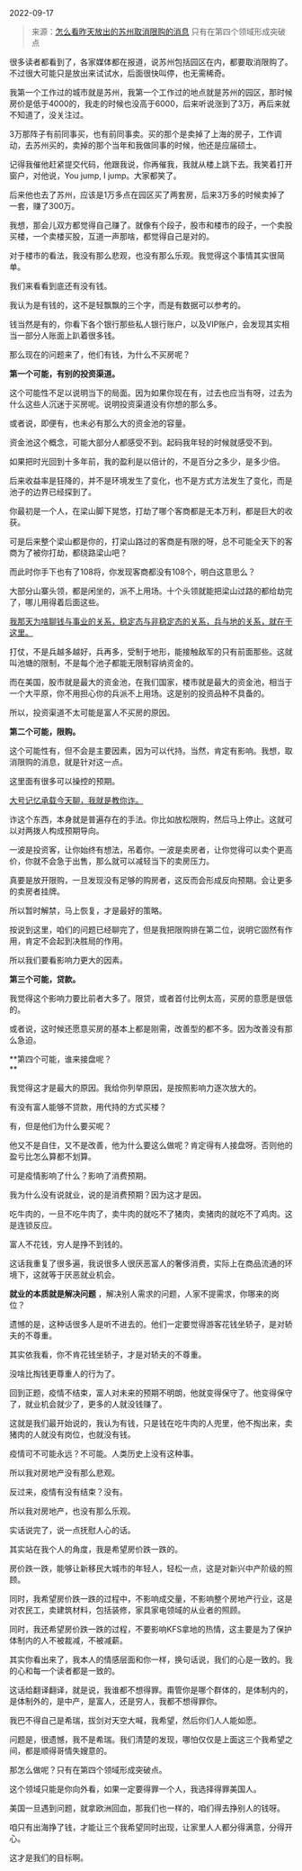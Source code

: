 2022-09-17

> 来源：[怎么看昨天放出的苏州取消限购的消息](http://mp.weixin.qq.com/s?__biz=MzU3NDc5Nzc0NQ==&mid=2247520379&idx=1&sn=3286f06657260087b6536abe090fd303&chksm=fd2e32a5ca59bbb3e94386ec94313bdf46aa2c7933fdcfb81b3f8b9e0b0e36152eb2fe80bbb4&scene=27#wechat_redirect)
> 只有在第四个领域形成突破点

很多读者都看到了，各家媒体都在报道，说苏州包括园区在内，都要取消限购了。不过很大可能只是放出来试试水，后面很快叫停，也无需稀奇。  

我第一个工作过的城市就是苏州，我第一个工作过的地点就是苏州的园区，那时候房价是低于4000的，我走的时候也没高于6000，后来听说涨到了3万，再后来就不知道了，没关注过。

3万那阵子有前同事买，也有前同事卖。买的那个是卖掉了上海的房子，工作调动，去苏州买的，卖掉的那个当年和我做同事的时候，他还是应届硕士。  

记得我催他赶紧提交代码，他跟我说，你再催我，我就从楼上跳下去。我笑着打开窗户，对他说，You jump, I jump。大家都笑了。  

后来他也去了苏州，应该是1万多点在园区买了两套房，后来3万多的时候卖掉了一套，赚了300万。  

我想，那会儿双方都觉得自己赚了。就像有个段子，股市和楼市的段子，一个卖股买楼，一个卖楼买股，互道一声那啥，都觉得自己是对的。  

对于楼市的看法，我没有那么悲观，也没有那么乐观。我觉得这个事情其实很简单。  

我们来看看到底还有没有钱。

我认为是有钱的，这不是轻飘飘的三个字，而是有数据可以参考的。  

钱当然是有的，你看下各个银行那些私人银行账户，以及VIP账户，会发现其实相当一部分人账面上趴着很多钱。  

那么现在的问题来了，他们有钱，为什么不买房呢？  

 **第一个可能，有别的投资渠道。**

这个可能性不足以说明当下的局面。因为如果你现在有，过去也应当有呀，过去为什么这些人沉迷于买房呢。说明投资渠道没有你想的那么多。

或者说，即便有，也未必有那么大的资金池的容量。

资金池这个概念，可能大部分人都感受不到。起码我年轻的时候就感受不到。  

如果把时光回到十多年前，我的盈利是以倍计的，不是百分之多少，是多少倍。  

后来收益率是狂降的，并不是环境发生了变化，也不是方式方法发生了变化，而是池子的边界已经探到了。  

你最初是一个人，在梁山脚下晃悠，打劫了哪个客商都是无本万利，都是巨大的收获。  

可是后来整个梁山都是你的，打梁山路过的客商是有限的呀，总不可能全天下的客商为了被你打劫，都绕路梁山吧？

而此时你手下也有了108将，你发现客商都没有108个，明白这意思么？  

大部分山寨头领，都是闲坐的，派不上用场。十个头领就能把梁山过路的都给劫完了，哪儿用得着后面这些。  

[我那天为啥聊钱与事业的关系，稳定态与非稳定态的关系，兵与地的关系，就在于这里。](http://mp.weixin.qq.com/s?__biz=MzU3NDc5Nzc0NQ==&mid=2247520191&idx=1&sn=42a67ddf1b5ddd2a9c7a51a3bb4694ed&chksm=fd2e2d61ca59a4776a73b77e655614a244a017ae3f54732160fc356d3f1e73e3fd55a218ddd7&scene=21#wechat_redirect)

打仗，不是兵越多越好，兵再多，受制于地形，能接触敌军的只有前面那些。这就叫池塘的限制，不是每个池子都能无限制容纳资金的。  

而在美国，股市就是最大的资金池，在我们国家，楼市就是最大的资金池，相当于一个大平原，你不用担心你的兵派不上用场。这是别的投资品种不具备的。  

所以，投资渠道不太可能是富人不买房的原因。  

 **第二个可能，限购。**

这个可能性有，但不会是主要因素，因为可以代持。当然，肯定有影响。我想，取消限购的消息，就是针对这一点。  

这里面有很多可以操控的预期。  

[大号记忆承载今天聊，我就是教你诈。](http://mp.weixin.qq.com/s?__biz=MzU0MjYwNDU2Mw==&mid=2247507810&idx=1&sn=f3ac0e619f2aac647dbf16be35805f09&chksm=fb1ab31ecc6d3a0863f6ad556de03364e9fa3609280a9ab20780e5bb552fd0ccce6b1125c4a2&scene=21#wechat_redirect)

诈这个东西，本身就是普遍存在的手法。你比如放松限购，然后马上停止。这就可以对两拨人构成预期导向。  

一波是投资客，让你始终有想法，吊着你。一波是卖房者，让你觉得可以卖个更高价，你就不会急于出售，那么就可以减轻当下的卖房压力。

真要是放开限购，一旦发现没有足够的购房者，这反而会形成反向预期。会让更多的卖房者挂牌。  

所以暂时解禁，马上恢复，才是最好的策略。  

按说到这里，咱们的问题已经聊完了，但是我把限购排在第二位，说明它固然有作用，肯定不会起到决胜局的作用。

所以我们要看影响力更大的因素。

 **第三个可能，贷款。**

我觉得这个影响力要比前者大多了。限贷，或者首付比例太高，买房的意愿是很低的。  

或者说，这时候还愿意买房的基本上都是刚需，改善型的都不多。因为改善没有那么急迫。

 **第四个可能，谁来接盘呢？  
**

我觉得这才是最大的原因。我给你列举原因，是按照影响力逐次放大的。

有没有富人能够不贷款，用代持的方式买楼？  

有，但是他们为什么要买呢？

他又不是自住，又不是改善，他为什么要这么做呢？肯定得有人接盘呀。否则他的盈亏比怎么算都不划算。  

可是疫情影响了什么？影响了消费预期。  

我为什么没有说就业，说的是消费预期？因为这才是因。  

吃牛肉的，一旦不吃牛肉了，卖牛肉的就吃不了猪肉，卖猪肉的就吃不了鸡肉。这是连锁反应。  

富人不花钱，穷人是挣不到钱的。  

这话我重复了很多遍，我说很多人很厌恶富人的奢侈消费，实际上在商品流通的环境下，这就等于厌恶就业机会。  

 **就业的本质就是解决问题** ，解决别人需求的问题，人家不提需求，你哪来的岗位？  

遗憾的是，这种话很多人是听不进去的。他们一定要觉得游客花钱坐轿子，是对轿夫的不尊重。  

其实依我看，你不肯花钱坐轿子，才是对轿夫的不尊重。  

没啥比掏钱更尊重人的行为了。

回到正题，疫情不结束，富人对未来的预期不明朗，他就变得保守了。他变得保守了，就业机会就少了，更多的人就没钱赚了。  

这就是我们最开始说的，我认为有钱，只是钱在吃牛肉的人兜里，他不掏出来，卖猪肉的人就没有岗位，也就没有钱。  

疫情可不可能永远？不可能。人类历史上没有这种事。  

所以我对房地产没有那么悲观。  

反过来，疫情有没有结束？没有。

所以我对房地产，也没有那么乐观。

实话说完了，说一点抚慰人心的话。

其实站在我个人的角度，我是希望房价跌一跌的。  

房价跌一跌，能够让新移民大城市的年轻人，轻松一点，这是对新兴中产阶级的照顾。  

同时，我希望房价跌一跌的过程中，不影响成交量，不影响整个房地产行业，这是对农民工，卖建筑材料，包括装修，家具家电领域的从业者的照顾。

同时，我还希望房价跌一跌的过程，不要影响KFS拿地的热情，这主要是为了保护体制内的人不被裁减，不被减薪。  

其实你看出来了，我本人的情感层面和你一样，换句话说，我们的心是一致的。我的心和每一个读者都是一致的。  

这话给翻译翻译，就是说，我谁都不想得罪。甭管你是哪个群体的，是体制内的，是体制外的，是中产，是富人，还是穷人，我都不想得罪你。

我巴不得自己是希瑞，拔剑对天空大喊，我希望，然后你们人人能如愿。

问题是，很遗憾，我不是希瑞。我们清楚的发现，哪怕仅仅是上面这三个我希望之间，都是顺得哥情失嫂意的。  

那怎么做呢？只有在第四个领域形成突破点。

这个领域只能是你向外看，如果一定要得罪一个人，我选择得罪美国人。

美国一旦遇到问题，就拿欧洲回血，那我们也一样的，咱们得去挣别人的钱呀。  

咱只有出海挣了钱，才能让三个我希望同时出现，让家里人人都分得满意，分得开心。

这才是我们的目标啊。

